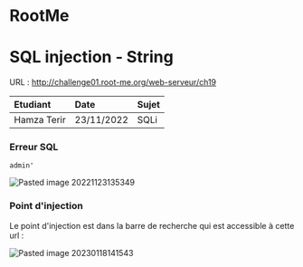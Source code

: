 # RootMe

# SQL injection - String

URL : http://challenge01.root-me.org/web-serveur/ch19

Etudiant | Date | Sujet
:---|:---|:---
Hamza Terir | 23/11/2022 | SQLi


### Erreur SQL
```
admin'
```

![Pasted image 20221123135349](https://user-images.githubusercontent.com/122984033/213180205-c2af302a-74df-4617-a038-892e857cdc4a.png)

### Point d'injection

Le point d'injection est dans la barre de recherche qui est accessible à cette url :

![Pasted image 20230118141543](https://user-images.githubusercontent.com/122984033/213181856-63ba1da1-f3f7-4250-8f57-11e4e1fb3a1f.png)
